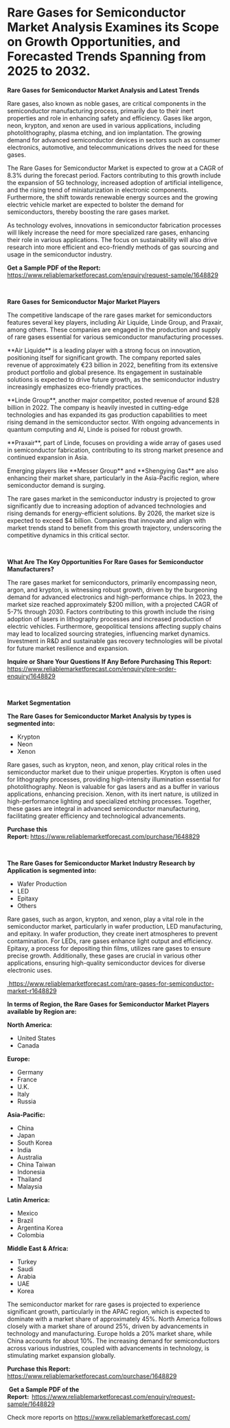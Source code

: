 <p><h1>Rare Gases for Semiconductor Market Analysis Examines its Scope on Growth Opportunities, and Forecasted Trends Spanning from 2025 to 2032.</h1></p><p><strong>Rare Gases for Semiconductor Market Analysis and Latest Trends</strong></p>
<p><p>Rare gases, also known as noble gases, are critical components in the semiconductor manufacturing process, primarily due to their inert properties and role in enhancing safety and efficiency. Gases like argon, neon, krypton, and xenon are used in various applications, including photolithography, plasma etching, and ion implantation. The growing demand for advanced semiconductor devices in sectors such as consumer electronics, automotive, and telecommunications drives the need for these gases.</p><p>The Rare Gases for Semiconductor Market is expected to grow at a CAGR of 8.3% during the forecast period. Factors contributing to this growth include the expansion of 5G technology, increased adoption of artificial intelligence, and the rising trend of miniaturization in electronic components. Furthermore, the shift towards renewable energy sources and the growing electric vehicle market are expected to bolster the demand for semiconductors, thereby boosting the rare gases market.</p><p>As technology evolves, innovations in semiconductor fabrication processes will likely increase the need for more specialized rare gases, enhancing their role in various applications. The focus on sustainability will also drive research into more efficient and eco-friendly methods of gas sourcing and usage in the semiconductor industry.</p></p>
<p><strong>Get a Sample PDF of the Report:&nbsp;</strong> <a href="https://www.reliablemarketforecast.com/enquiry/request-sample/1648829?utm_campaign=2413&utm_medium=2&utm_source=Github&utm_content=ia&utm_term=26032025&utm_id=rare-gases-for-semiconductor">https://www.reliablemarketforecast.com/enquiry/request-sample/1648829</a></p>
<p>&nbsp;</p>
<p><strong>Rare Gases for Semiconductor Major Market Players</strong></p>
<p><p>The competitive landscape of the rare gases market for semiconductors features several key players, including Air Liquide, Linde Group, and Praxair, among others. These companies are engaged in the production and supply of rare gases essential for various semiconductor manufacturing processes. </p><p>**Air Liquide** is a leading player with a strong focus on innovation, positioning itself for significant growth. The company reported sales revenue of approximately €23 billion in 2022, benefiting from its extensive product portfolio and global presence. Its engagement in sustainable solutions is expected to drive future growth, as the semiconductor industry increasingly emphasizes eco-friendly practices.</p><p>**Linde Group**, another major competitor, posted revenue of around $28 billion in 2022. The company is heavily invested in cutting-edge technologies and has expanded its gas production capabilities to meet rising demand in the semiconductor sector. With ongoing advancements in quantum computing and AI, Linde is poised for robust growth.</p><p>**Praxair**, part of Linde, focuses on providing a wide array of gases used in semiconductor fabrication, contributing to its strong market presence and continued expansion in Asia. </p><p>Emerging players like **Messer Group** and **Shengying Gas** are also enhancing their market share, particularly in the Asia-Pacific region, where semiconductor demand is surging. </p><p>The rare gases market in the semiconductor industry is projected to grow significantly due to increasing adoption of advanced technologies and rising demands for energy-efficient solutions. By 2026, the market size is expected to exceed $4 billion. Companies that innovate and align with market trends stand to benefit from this growth trajectory, underscoring the competitive dynamics in this critical sector.</p></p>
<p>&nbsp;</p>
<p><strong>What Are The Key Opportunities For Rare Gases for Semiconductor Manufacturers?</strong></p>
<p><p>The rare gases market for semiconductors, primarily encompassing neon, argon, and krypton, is witnessing robust growth, driven by the burgeoning demand for advanced electronics and high-performance chips. In 2023, the market size reached approximately $200 million, with a projected CAGR of 5-7% through 2030. Factors contributing to this growth include the rising adoption of lasers in lithography processes and increased production of electric vehicles. Furthermore, geopolitical tensions affecting supply chains may lead to localized sourcing strategies, influencing market dynamics. Investment in R&D and sustainable gas recovery technologies will be pivotal for future market resilience and expansion.</p></p>
<p><strong>Inquire or Share Your Questions If Any Before Purchasing This Report:</strong> <a href="https://www.reliablemarketforecast.com/enquiry/pre-order-enquiry/1648829?utm_campaign=2413&utm_medium=2&utm_source=Github&utm_content=ia&utm_term=26032025&utm_id=rare-gases-for-semiconductor">https://www.reliablemarketforecast.com/enquiry/pre-order-enquiry/1648829</a></p>
<p>&nbsp;</p>
<p><strong>Market Segmentation</strong></p>
<p><strong>The Rare Gases for Semiconductor Market Analysis by types is segmented into:</strong></p>
<p><ul><li>Krypton</li><li>Neon</li><li>Xenon</li></ul></p>
<p><p>Rare gases, such as krypton, neon, and xenon, play critical roles in the semiconductor market due to their unique properties. Krypton is often used for lithography processes, providing high-intensity illumination essential for photolithography. Neon is valuable for gas lasers and as a buffer in various applications, enhancing precision. Xenon, with its inert nature, is utilized in high-performance lighting and specialized etching processes. Together, these gases are integral in advanced semiconductor manufacturing, facilitating greater efficiency and technological advancements.</p></p>
<p><strong>Purchase this Report:&nbsp;</strong><a href="https://www.reliablemarketforecast.com/purchase/1648829?utm_campaign=2413&utm_medium=2&utm_source=Github&utm_content=ia&utm_term=26032025&utm_id=rare-gases-for-semiconductor">https://www.reliablemarketforecast.com/purchase/1648829</a></p>
<p>&nbsp;</p>
<p><strong>The Rare Gases for Semiconductor Market Industry Research by Application is segmented into:</strong></p>
<p><ul><li>Wafer Production</li><li>LED</li><li>Epitaxy</li><li>Others</li></ul></p>
<p><p>Rare gases, such as argon, krypton, and xenon, play a vital role in the semiconductor market, particularly in wafer production, LED manufacturing, and epitaxy. In wafer production, they create inert atmospheres to prevent contamination. For LEDs, rare gases enhance light output and efficiency. Epitaxy, a process for depositing thin films, utilizes rare gases to ensure precise growth. Additionally, these gases are crucial in various other applications, ensuring high-quality semiconductor devices for diverse electronic uses.</p></p>
<p><a href="https://www.reliablemarketforecast.com/rare-gases-for-semiconductor-market-r1648829?utm_campaign=2413&utm_medium=2&utm_source=Github&utm_content=ia&utm_term=26032025&utm_id=rare-gases-for-semiconductor">&nbsp;https://www.reliablemarketforecast.com/rare-gases-for-semiconductor-market-r1648829</a></p>
<p><strong>In terms of Region, the Rare Gases for Semiconductor Market Players available by Region are:</strong></p>
<p>
    <p> <strong> North America: </strong>
        <ul>
            <li>United States</li>
            <li>Canada</li>
        </ul>
        </p> 
    <p> <strong> Europe: </strong>
        <ul>
            <li>Germany</li>
            <li>France</li>
            <li>U.K.</li>
            <li>Italy</li>
            <li>Russia</li>
        </ul>
        </p> 
    <p> <strong> Asia-Pacific: </strong>
        <ul>
            <li>China</li>
            <li>Japan</li>
            <li>South Korea</li>
            <li>India</li>
            <li>Australia</li>
            <li>China Taiwan</li>
            <li>Indonesia</li>
            <li>Thailand</li>
            <li>Malaysia</li>
        </ul>
        </p> 
    <p> <strong> Latin America: </strong>
        <ul>
            <li>Mexico</li>
            <li>Brazil</li>
            <li>Argentina Korea</li>
            <li>Colombia</li>
        </ul>
        </p> 
    <p> <strong> Middle East & Africa: </strong>
        <ul>
            <li>Turkey</li>
            <li>Saudi</li>
            <li>Arabia</li>
            <li>UAE</li>
            <li>Korea</li>
        </ul>
    </p>
    </p>
<p><p>The semiconductor market for rare gases is projected to experience significant growth, particularly in the APAC region, which is expected to dominate with a market share of approximately 45%. North America follows closely with a market share of around 25%, driven by advancements in technology and manufacturing. Europe holds a 20% market share, while China accounts for about 10%. The increasing demand for semiconductors across various industries, coupled with advancements in technology, is stimulating market expansion globally.</p></p>
<p><strong>Purchase this Report: </strong><a href="https://www.reliablemarketforecast.com/purchase/1648829?utm_campaign=2413&utm_medium=2&utm_source=Github&utm_content=ia&utm_term=26032025&utm_id=rare-gases-for-semiconductor">https://www.reliablemarketforecast.com/purchase/1648829</a></p>
<p>&nbsp;<strong>Get a Sample PDF of the Report:&nbsp;&nbsp;</strong><a href="https://www.reliablemarketforecast.com/enquiry/request-sample/1648829?utm_campaign=2413&utm_medium=2&utm_source=Github&utm_content=ia&utm_term=26032025&utm_id=rare-gases-for-semiconductor">https://www.reliablemarketforecast.com/enquiry/request-sample/1648829</a></p>
<p><strong></strong></p>
<p>Check more reports on <a href="https://www.reliablemarketforecast.com/?utm_campaign=2413&utm_medium=2&utm_source=Github&utm_content=ia&utm_term=26032025&utm_id=rare-gases-for-semiconductor">https://www.reliablemarketforecast.com/</a></p>